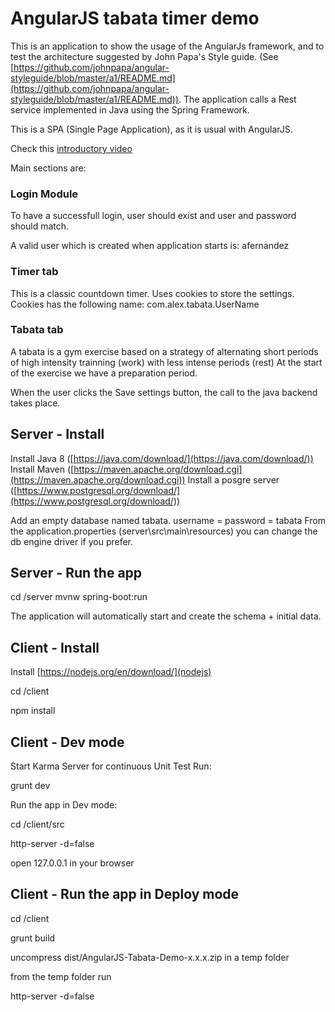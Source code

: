 # AngularJS tabata timer demo

This is an application to show the usage of the AngularJs framework, and to test the architecture suggested by John Papa's Style guide.
(See [https://github.com/johnpapa/angular-styleguide/blob/master/a1/README.md](https://github.com/johnpapa/angular-styleguide/blob/master/a1/README.md)).
The application calls a Rest service implemented in Java using the Spring Framework.

This is a SPA (Single Page Application), as it is usual with AngularJS.

Check this [introductory video](https://www.youtube.com/watch?v=DHezsfR8l-k)

Main sections are:

### Login Module
To have a successfull login, user should exist and user and password should match.

A valid user which is created when application starts is: afernandez

### Timer tab
This is a classic countdown timer.
Uses cookies to store the settings. Cookies has the following name: com.alex.tabata.UserName

### Tabata tab
A tabata is a gym exercise based on a strategy of alternating short periods of high intensity trainning (work) with less intense periods (rest)
At the start of the exercise we have a preparation period.

When the user clicks the Save settings button, the call to the java backend takes place.


## Server - Install
Install Java 8 ([https://java.com/download/](https://java.com/download/))
Install Maven ([https://maven.apache.org/download.cgi](https://maven.apache.org/download.cgi))
Install a posgre server ([https://www.postgresql.org/download/](https://www.postgresql.org/download/))

Add an empty database named tabata. username = password = tabata
From the application.properties (server\src\main\resources\) you can change the db engine driver if you prefer.

## Server - Run the app

cd /server
mvnw spring-boot:run

The application will automatically start and create the schema + initial data.

## Client - Install
Install [https://nodejs.org/en/download/](nodejs)

cd /client

npm install

## Client - Dev mode 

Start Karma Server for continuous Unit Test Run:

grunt dev

Run the app in Dev mode:

cd /client/src

http-server -d=false

open 127.0.0.1 in your browser

## Client - Run the app in Deploy mode

cd /client

grunt build

uncompress dist/AngularJS-Tabata-Demo-x.x.x.zip in a temp folder

from the temp folder run

http-server -d=false

